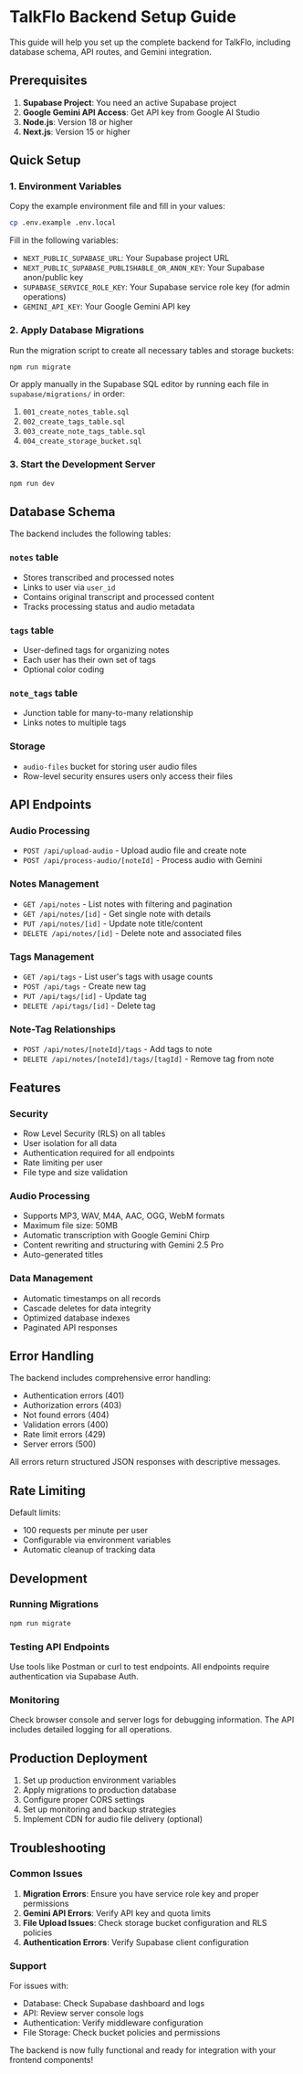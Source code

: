 # TalkFlo Backend Setup Guide

This guide will help you set up the complete backend for TalkFlo, including database schema, API routes, and Gemini integration.

## Prerequisites

1. **Supabase Project**: You need an active Supabase project
2. **Google Gemini API Access**: Get API key from Google AI Studio
3. **Node.js**: Version 18 or higher
4. **Next.js**: Version 15 or higher

## Quick Setup

### 1. Environment Variables

Copy the example environment file and fill in your values:

```bash
cp .env.example .env.local
```

Fill in the following variables:

- `NEXT_PUBLIC_SUPABASE_URL`: Your Supabase project URL
- `NEXT_PUBLIC_SUPABASE_PUBLISHABLE_OR_ANON_KEY`: Your Supabase anon/public key
- `SUPABASE_SERVICE_ROLE_KEY`: Your Supabase service role key (for admin operations)
- `GEMINI_API_KEY`: Your Google Gemini API key

### 2. Apply Database Migrations

Run the migration script to create all necessary tables and storage buckets:

```bash
npm run migrate
```

Or apply manually in the Supabase SQL editor by running each file in `supabase/migrations/` in order:

1. `001_create_notes_table.sql`
2. `002_create_tags_table.sql`  
3. `003_create_note_tags_table.sql`
4. `004_create_storage_bucket.sql`

### 3. Start the Development Server

```bash
npm run dev
```

## Database Schema

The backend includes the following tables:

### `notes` table
- Stores transcribed and processed notes
- Links to user via `user_id`
- Contains original transcript and processed content
- Tracks processing status and audio metadata

### `tags` table
- User-defined tags for organizing notes
- Each user has their own set of tags
- Optional color coding

### `note_tags` table
- Junction table for many-to-many relationship
- Links notes to multiple tags

### Storage
- `audio-files` bucket for storing user audio files
- Row-level security ensures users only access their files

## API Endpoints

### Audio Processing
- `POST /api/upload-audio` - Upload audio file and create note
- `POST /api/process-audio/[noteId]` - Process audio with Gemini

### Notes Management
- `GET /api/notes` - List notes with filtering and pagination
- `GET /api/notes/[id]` - Get single note with details
- `PUT /api/notes/[id]` - Update note title/content
- `DELETE /api/notes/[id]` - Delete note and associated files

### Tags Management
- `GET /api/tags` - List user's tags with usage counts
- `POST /api/tags` - Create new tag
- `PUT /api/tags/[id]` - Update tag
- `DELETE /api/tags/[id]` - Delete tag

### Note-Tag Relationships
- `POST /api/notes/[noteId]/tags` - Add tags to note
- `DELETE /api/notes/[noteId]/tags/[tagId]` - Remove tag from note

## Features

### Security
- Row Level Security (RLS) on all tables
- User isolation for all data
- Authentication required for all endpoints
- Rate limiting per user
- File type and size validation

### Audio Processing
- Supports MP3, WAV, M4A, AAC, OGG, WebM formats
- Maximum file size: 50MB
- Automatic transcription with Google Gemini Chirp
- Content rewriting and structuring with Gemini 2.5 Pro
- Auto-generated titles

### Data Management
- Automatic timestamps on all records
- Cascade deletes for data integrity
- Optimized database indexes
- Paginated API responses

## Error Handling

The backend includes comprehensive error handling:

- Authentication errors (401)
- Authorization errors (403) 
- Not found errors (404)
- Validation errors (400)
- Rate limit errors (429)
- Server errors (500)

All errors return structured JSON responses with descriptive messages.

## Rate Limiting

Default limits:
- 100 requests per minute per user
- Configurable via environment variables
- Automatic cleanup of tracking data

## Development

### Running Migrations
```bash
npm run migrate
```

### Testing API Endpoints
Use tools like Postman or curl to test endpoints. All endpoints require authentication via Supabase Auth.

### Monitoring
Check browser console and server logs for debugging information. The API includes detailed logging for all operations.

## Production Deployment

1. Set up production environment variables
2. Apply migrations to production database
3. Configure proper CORS settings
4. Set up monitoring and backup strategies
5. Implement CDN for audio file delivery (optional)

## Troubleshooting

### Common Issues

1. **Migration Errors**: Ensure you have service role key and proper permissions
2. **Gemini API Errors**: Verify API key and quota limits
3. **File Upload Issues**: Check storage bucket configuration and RLS policies
4. **Authentication Errors**: Verify Supabase client configuration

### Support

For issues with:
- Database: Check Supabase dashboard and logs
- API: Review server console logs
- Authentication: Verify middleware configuration
- File Storage: Check bucket policies and permissions

The backend is now fully functional and ready for integration with your frontend components!
